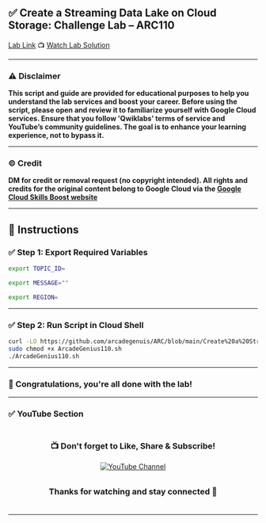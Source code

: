 
## ✅ Create a Streaming Data Lake on Cloud Storage: Challenge Lab – ARC110

[Lab Link](https://www.cloudskillsboost.google/focuses/62701?parent=catalog)
📺 [Watch Lab Solution](https://youtu.be/tdMIj1aOunM)

---

### ⚠️ Disclaimer

**This script and guide are provided for educational purposes to help you understand the lab services and boost your career. Before using the script, please open and review it to familiarize yourself with Google Cloud services. Ensure that you follow 'Qwiklabs' terms of service and YouTube’s community guidelines. The goal is to enhance your learning experience, not to bypass it.**

---

### © Credit

**DM for credit or removal request (no copyright intended). All rights and credits for the original content belong to Google Cloud via the [Google Cloud Skills Boost website](https://www.cloudskillsboost.google/)**

---

## 🧪 Instructions

### ✅ Step 1: Export Required Variables

```bash
export TOPIC_ID=

export MESSAGE=""

export REGION=
```

---

### ✅ Step 2: Run Script in Cloud Shell

```bash
curl -LO https://github.com/arcadegenuis/ARC/blob/main/Create%20a%20Streaming%20Data%20Lake%20on%20Cloud%20Storage%3A%20Challenge%20Lab/ArcadeGenius110.sh
sudo chmod +x ArcadeGenius110.sh
./ArcadeGenius110.sh
```

---

### 🎉 Congratulations, you're all done with the lab!

---

### ✅ YouTube Section

<div align="center" style="padding: 5px;"> 
  <h3>📺 Don't forget to Like, Share & Subscribe!</h3>  
  <a href="https://www.youtube.com/@ArcadeGenius-z1"> 
    <img src="https://img.shields.io/badge/YouTube-Arcade%20Genius-FF0000?style=for-the-badge&logo=youtube&logoColor=white" alt="YouTube Channel"> 
  </a> 
</div>

<div align="center" style="padding: 5px;"> 
  <h3>Thanks for watching and stay connected 🙂</h3> 
</div>

---
